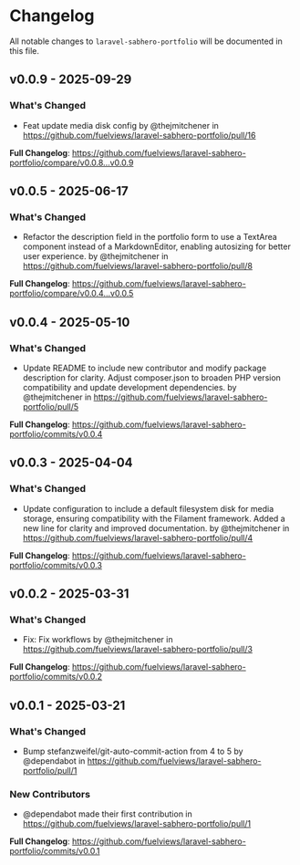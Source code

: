 # Changelog

All notable changes to `laravel-sabhero-portfolio` will be documented in this file.

## v0.0.9 - 2025-09-29

### What's Changed

* Feat update media disk config by @thejmitchener in https://github.com/fuelviews/laravel-sabhero-portfolio/pull/16

**Full Changelog**: https://github.com/fuelviews/laravel-sabhero-portfolio/compare/v0.0.8...v0.0.9

## v0.0.5 - 2025-06-17

### What's Changed

* Refactor the description field in the portfolio form to use a TextArea component instead of a MarkdownEditor, enabling autosizing for better user experience. by @thejmitchener in https://github.com/fuelviews/laravel-sabhero-portfolio/pull/8

**Full Changelog**: https://github.com/fuelviews/laravel-sabhero-portfolio/compare/v0.0.4...v0.0.5

## v0.0.4 - 2025-05-10

### What's Changed

* Update README to include new contributor and modify package description for clarity. Adjust composer.json to broaden PHP version compatibility and update development dependencies. by @thejmitchener in https://github.com/fuelviews/laravel-sabhero-portfolio/pull/5

**Full Changelog**: https://github.com/fuelviews/laravel-sabhero-portfolio/commits/v0.0.4

## v0.0.3 - 2025-04-04

### What's Changed

* Update configuration to include a default filesystem disk for media storage, ensuring compatibility with the Filament framework. Added a new line for clarity and improved documentation. by @thejmitchener in https://github.com/fuelviews/laravel-sabhero-portfolio/pull/4

**Full Changelog**: https://github.com/fuelviews/laravel-sabhero-portfolio/commits/v0.0.3

## v0.0.2 - 2025-03-31

### What's Changed

* Fix: Fix workflows by @thejmitchener in https://github.com/fuelviews/laravel-sabhero-portfolio/pull/3

**Full Changelog**: https://github.com/fuelviews/laravel-sabhero-portfolio/commits/v0.0.2

## v0.0.1 - 2025-03-21

### What's Changed

* Bump stefanzweifel/git-auto-commit-action from 4 to 5 by @dependabot in https://github.com/fuelviews/laravel-sabhero-portfolio/pull/1

### New Contributors

* @dependabot made their first contribution in https://github.com/fuelviews/laravel-sabhero-portfolio/pull/1

**Full Changelog**: https://github.com/fuelviews/laravel-sabhero-portfolio/commits/v0.0.1
